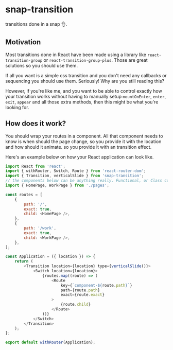 # snap-transition

transitions done in a snap 👌.

## Motivation

Most transitions done in React have been made using a library like `react-transition-group` or `react-transition-group-plus`. Those are great solutions so you should use them.

If all you want is a simple css transition and you don't need any callbacks or sequencing you should use them. Seriously! Why are you still reading this?

However, if you're like me, and you want to be able to control exactly how your transition works without having to manually setup `mountOnEnter`, `enter`, `exit`, `appear` and all those extra methods, then this might be what you're looking for.

## How does it work?

You should wrap your routes in a <Transition> component. All that component needs to know is when should the page change, so you provide it with the location and how should it animate. so you provide it with an transition effect.

Here's an example below on how your React application can look like.

```javascript
import React from 'react';
import { withRouter, Switch, Route } from 'react-router-dom';
import { Transition, verticalSlide } from 'snap-transition';
// the components below can be anything really. Functional, or Class components.
import { HomePage, WorkPage } from './pages';

const routes = [
    {
        path: '/',
        exact: true,
        child: <HomePage />,
    },
    {
        path: '/work',
        exact: true,
        child: <WorkPage />,
    },
];

const Application = ({ location }) => {
    return (
        <Transition location={location} type={verticalSlide()}>
            <Switch location={location}>
                {routes.map((route) => (
                    <Route
                        key={`component-${route.path}`}
                        path={route.path}
                        exact={route.exact}
                    >
                        {route.child}
                    </Route>
                ))}
            </Switch>
        </Transition>
    );
};

export default withRouter(Application);
```
